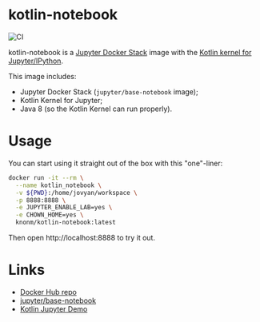 # kotlin-notebook

![CI](https://github.com/knonm/kotlin-notebook/workflows/CI/badge.svg)

kotlin-notebook is a [Jupyter Docker Stack](https://github.com/jupyter/docker-stacks) image with the [Kotlin kernel for Jupyter/IPython](https://github.com/Kotlin/kotlin-jupyter).

This image includes:
- Jupyter Docker Stack (`jupyter/base-notebook` image);
- Kotlin Kernel for Jupyter;
- Java 8 (so the Kotlin Kernel can run properly).

# Usage

You can start using it straight out of the box with this "one"-liner:

```bash
docker run -it --rm \
  --name kotlin_notebook \
  -v ${PWD}:/home/jovyan/workspace \
  -p 8888:8888 \
  -e JUPYTER_ENABLE_LAB=yes \
  -e CHOWN_HOME=yes \
  knonm/kotlin-notebook:latest
```

Then open http://localhost:8888 to try it out.

# Links

- [Docker Hub repo](https://hub.docker.com/r/knonm/kotlin-notebook)
- [jupyter/base-notebook](https://jupyter-docker-stacks.readthedocs.io/en/latest/using/selecting.html#jupyter-base-notebook)
- [Kotlin Jupyter Demo](https://github.com/cheptsov/kotlin-jupyter-demo/blob/master/index.ipynb)